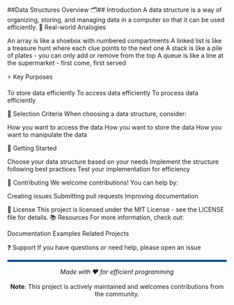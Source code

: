 ##Data Structures Overview 🗂️##
Introduction
A data structure is a way of organizing, storing, and managing data in a computer so that it can be used efficiently.
🔄 Real-world Analogies

An array is like a shoebox with numbered compartments
A linked list is like a treasure hunt where each clue points to the next one
A stack is like a pile of plates - you can only add or remove from the top
A queue is like a line at the supermarket - first come, first served

⚡ Key Purposes

To store data efficiently
To access data efficiently
To process data efficiently

🎯 Selection Criteria
When choosing a data structure, consider:

How you want to access the data
How you want to store the data
How you want to manipulate the data

🚀 Getting Started

Choose your data structure based on your needs
Implement the structure following best practices
Test your implementation for efficiency

👥 Contributing
We welcome contributions! You can help by:

Creating issues
Submitting pull requests
Improving documentation

📄 License
This project is licensed under the MIT License - see the LICENSE file for details.
📚 Resources
For more information, check out:

Documentation
Examples
Related Projects

❓ Support
If you have questions or need help, please open an issue
<hr style="border: 2px solid #0366d6;">
<div align="center">
<i>Made with ❤️ for efficient programming</i><br><br>
<b>Note</b>: This project is actively maintained and welcomes contributions from the community.
</div>
